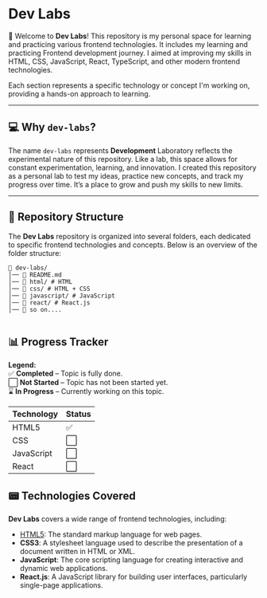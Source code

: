 # Dev Labs

👋 Welcome to **Dev Labs**! This repository is my personal space for learning and practicing various frontend technologies. It includes my learning and practicing Frontend development journey. I aimed at improving my skills in HTML, CSS, JavaScript, React, TypeScript, and other modern frontend technologies.

Each section represents a specific technology or concept I'm working on, providing a hands-on approach to learning.

---

## 💻 Why **`dev-labs`**?

The name `dev-labs` represents **Development** Laboratory reflects the experimental nature of this repository. Like a lab, this space allows for constant experimentation, learning, and innovation. I created this repository as a personal lab to test my ideas, practice new concepts, and track my progress over time. It’s a place to grow and push my skills to new limits.

---

## 📁 Repository Structure

The **Dev Labs** repository is organized into several folders, each dedicated to specific frontend technologies and concepts. Below is an overview of the folder structure:

```
📁 dev-labs/
│── 📜 README.md
│── 📁 html/ # HTML
│── 📁 css/ # HTML + CSS
│── 📁 javascript/ # JavaScript
│── 📁 react/ # React.js
│── 📁 so on....


```

## 📊 Progress Tracker

**Legend:**  
✅ **Completed** – Topic is fully done.  
⬜ **Not Started** – Topic has not been started yet.  
⌛ **In Progress** – Currently working on this topic.

| **Technology** | **Status** | 
| -------------- | ---------- |
| HTML5          | ✅        |               
| CSS            | ⬜        |                   
| JavaScript     | ⬜        |                  
| React          | ⬜        |

## 📟 Technologies Covered

**Dev Labs** covers a wide range of frontend technologies, including:

- [HTML5](https://github.com/jeffy-j1623/dev-labs/tree/main/html): The standard markup language for web pages.
- **CSS3**: A stylesheet language used to describe the presentation of a document written in HTML or XML.
- **JavaScript**: The core scripting language for creating interactive and dynamic web applications.
- **React.js**: A JavaScript library for building user interfaces, particularly single-page applications.
